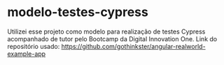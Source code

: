 # modelo-testes-cypress
Utilizei esse projeto como modelo para realização de testes Cypress acompanhado de tutor pelo Bootcamp da Digital Innovation One.
Link do repositório usado:
https://github.com/gothinkster/angular-realworld-example-app